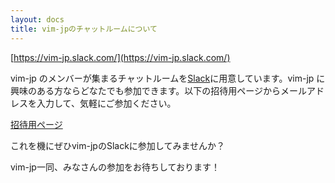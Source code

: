 ```yaml
---
layout: docs
title: vim-jpのチャットルームについて
---
```


[https://vim-jp.slack.com/](https://vim-jp.slack.com/)

vim-jp のメンバーが集まるチャットルームを[Slack](https://slack.com/)に用意しています。vim-jp に興味のある方ならどなたでも参加できます。以下の招待用ページからメールアドレスを入力して、気軽にご参加ください。

[招待用ページ](https://vim-jp.slack.com/join/shared_invite/enQtMzk2NDI1NjMwNTc5LWJhNDBiMDFlYzk4MzBiM2EyZWFiYTFjYTE0ZDk1MWJiNGZiMjRmNmQ3OTEyNjBkNjJhODJiNGRhYmZiNTcyMjA)

これを機にぜひvim-jpのSlackに参加してみませんか？

vim-jp一同、みなさんの参加をお待ちしております！
